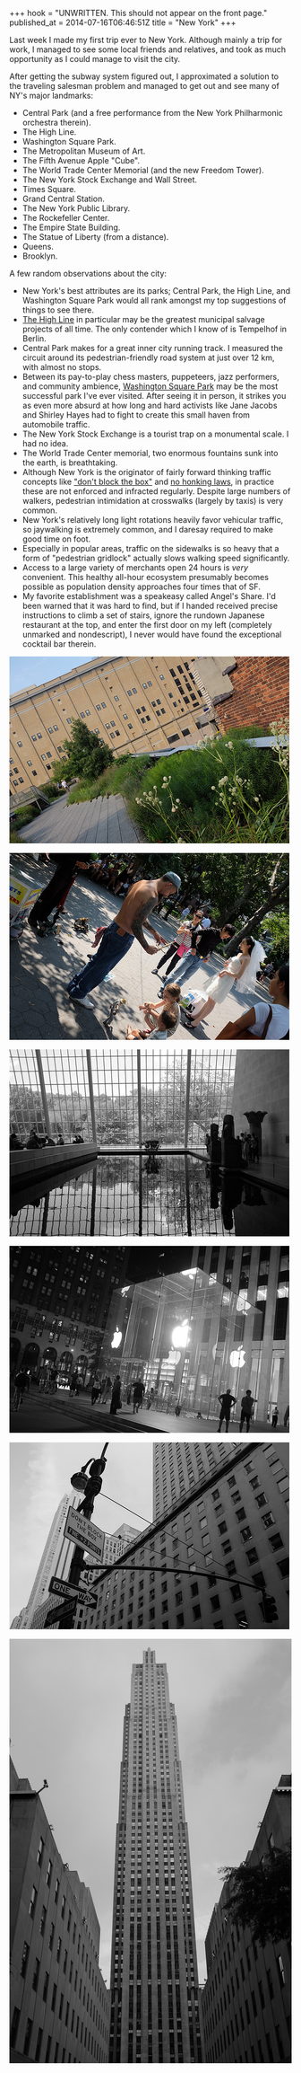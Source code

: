 +++
hook = "UNWRITTEN. This should not appear on the front page."
published_at = 2014-07-16T06:46:51Z
title = "New York"
+++

Last week I made my first trip ever to New York. Although
mainly a trip for work, I managed to see some local friends
and relatives, and took as much opportunity as I could
manage to visit the city.

After getting the subway system figured out, I approximated
a solution to the traveling salesman problem and managed to
get out and see many of NY's major landmarks:

* Central Park (and a free performance from the New York
  Philharmonic orchestra therein).
* The High Line.
* Washington Square Park.
* The Metropolitan Museum of Art.
* The Fifth Avenue Apple "Cube".
* The World Trade Center Memorial (and the new Freedom
  Tower).
* The New York Stock Exchange and Wall Street.
* Times Square.
* Grand Central Station.
* The New York Public Library.
* The Rockefeller Center.
* The Empire State Building.
* The Statue of Liberty (from a distance).
* Queens.
* Brooklyn.

A few random observations about the city:

* New York's best attributes are its parks; Central Park,
  the High Line, and Washington Square Park would all rank
  amongst my top suggestions of things to see there.
* [The High Line][high-line] in particular may be the
  greatest municipal salvage projects of all time. The only
  contender which I know of is Tempelhof in Berlin.
* Central Park makes for a great inner city running track.
  I measured the circuit around its pedestrian-friendly
  road system at just over 12 km, with almost no stops.
* Between its pay-to-play chess masters, puppeteers, jazz
  performers, and community ambience, [Washington Square
  Park][washington] may be the most successful park I've
  ever visited. After seeing it in person, it strikes you
  as even more absurd at how long and hard activists like
  Jane Jacobs and Shirley Hayes had to fight to create this
  small haven from automobile traffic.
* The New York Stock Exchange is a tourist trap on a
  monumental scale. I had no idea.
* The World Trade Center memorial, two enormous fountains
  sunk into the earth, is breathtaking.
* Although New York is the originator of fairly forward
  thinking traffic concepts like ["don't block the
  box"][block-the-box] and [no honking laws][no-honking],
  in practice these are not enforced and infracted
  regularly. Despite large numbers of walkers, pedestrian
  intimidation at crosswalks (largely by taxis) is very
  common.
* New York's relatively long light rotations heavily favor
  vehicular traffic, so jaywalking is extremely common, and
  I daresay required to make good time on foot.
* Especially in popular areas, traffic on the sidewalks is
  so heavy that a form of "pedestrian gridlock" actually
  slows walking speed significantly.
* Access to a large variety of merchants open 24 hours is
  _very_ convenient. This healthy all-hour ecosystem
  presumably becomes possible as population density
  approaches four times that of SF.
* My favorite establishment was a speakeasy called Angel's
  Share. I'd been warned that it was hard to find, but if I
  handed received precise instructions to climb a set of
  stairs, ignore the rundown Japanese restaurant at the
  top, and enter the first door on my left (completely
  unmarked and nondescript), I never would have found the
  exceptional cocktail bar therein.

<!-- The High Line -->
<a href="https://www.flickr.com/photos/brandurleach/14653593255/"><img src="/assets/images/fragments/new-york/high-line.jpg"></a>

<!-- Washington Square Park -->
<a href="https://www.flickr.com/photos/brandurleach/14653221392/"><img src="/assets/images/fragments/new-york/washington-square-park.jpg"></a>

<!-- Met -->
<a href="https://www.flickr.com/photos/brandurleach/14466989119/"><img src="/assets/images/fragments/new-york/met.jpg"></a>

<!-- 5th Ave Apple Cube -->
<a href="https://www.flickr.com/photos/brandurleach/14467196207/"><img src="/assets/images/fragments/new-york/apple-store.jpg"></a>

<!-- Don't block the box -->
<a href="https://www.flickr.com/photos/brandurleach/14673526443/"><img src="/assets/images/fragments/new-york/dont-block-the-box.jpg"></a>

<!-- Rockefeller -->
<a href="https://www.flickr.com/photos/brandurleach/14467182087/"><img src="/assets/images/fragments/new-york/rockefeller.jpg"></a>

[block-the-box]: http://en.wikipedia.org/wiki/Gridlock#New_York_City
[high-line]: http://en.wikipedia.org/wiki/High_Line_(New_York_City)
[no-honking]: http://www.nytimes.com/2013/01/29/nyregion/new-york-removes-no-honking-signs.html
[washington]: http://en.wikipedia.org/wiki/Washington_Square_Park
